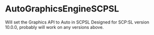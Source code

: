 # AutoGraphicsEngineSCPSL
Will set the Graphics API to Auto in SCPSL
Designed for SCP:SL version 10.0.0, probably will work on any versions above.
